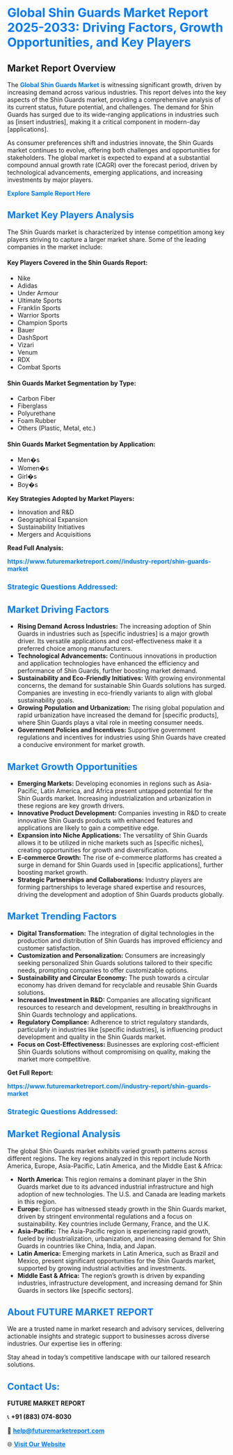 <h1 style="color: #007BFF;">Global Shin Guards Market Report 2025-2033: Driving Factors, Growth Opportunities, and Key Players</h1>

<section id="overview">
<h2>Market Report Overview</h2>
<p>The <a href="https://www.futuremarketreport.com//industry-report/shin-guards-market" style="color: #007BFF; text-decoration: none;"><strong>Global Shin Guards Market</strong></a> is witnessing significant growth, driven by increasing demand across various industries. This report delves into the key aspects of the Shin Guards market, providing a comprehensive analysis of its current status, future potential, and challenges. The demand for Shin Guards has surged due to its wide-ranging applications in industries such as [insert industries], making it a critical component in modern-day [applications].</p>
<p>As consumer preferences shift and industries innovate, the Shin Guards market continues to evolve, offering both challenges and opportunities for stakeholders. The global market is expected to expand at a substantial compound annual growth rate (CAGR) over the forecast period, driven by technological advancements, emerging applications, and increasing investments by major players.</p>
</section>

<section id="overview">
<p><a href="https://www.futuremarketreport.com//request-sample/reportId=88006" style="color: #007BFF; text-decoration: none;"><strong>Explore Sample Report Here</strong></a></p>
</section>

<section id="key-players">
<h2 style="color: #007BFF;">Market Key Players Analysis</h2>
<p>The Shin Guards market is characterized by intense competition among key players striving to capture a larger market share. Some of the leading companies in the market include:</p>
<h4>Key Players Covered in the Shin Guards Report:</h4>
<ul><li>Nike</li><li>Adidas</li><li>Under Armour</li><li>Ultimate Sports</li><li>Franklin Sports</li><li>Warrior Sports</li><li>Champion Sports</li><li>Bauer</li><li>DashSport</li><li>Vizari</li><li>Venum</li><li>RDX</li><li>Combat Sports</li></ul>
<h4>Shin Guards Market Segmentation by Type:</h4>
<ul><li>Carbon Fiber</li><li>Fiberglass</li><li>Polyurethane</li><li>Foam Rubber</li><li>Others (Plastic, Metal, etc.)</li></ul>

<h4>Shin Guards Market Segmentation by Application:</h4>
<ul><li>Men�s</li><li>Women�s</li><li>Girl�s</li><li>Boy�s</li></ul>
<p><strong>Key Strategies Adopted by Market Players:</strong></p>
<ul>
<li>Innovation and R&D</li>
<li>Geographical Expansion</li>
<li>Sustainability Initiatives</li>
<li>Mergers and Acquisitions</li>
</ul>
</section>

<section>
<p><strong>Read Full Analysis: </strong></p><a href="https://www.futuremarketreport.com//industry-report/shin-guards-market" style="color: #007BFF; text-decoration: none;"><strong>https://www.futuremarketreport.com//industry-report/shin-guards-market</strong></a>
<h3 style="color: #007BFF;">Strategic Questions Addressed:</h3>
</section>

<section id="driving-factors">
<h2 style="color: #007BFF;">Market Driving Factors</h2>
<ul>
<li><strong>Rising Demand Across Industries:</strong> The increasing adoption of Shin Guards in industries such as [specific industries] is a major growth driver. Its versatile applications and cost-effectiveness make it a preferred choice among manufacturers.</li>
<li><strong>Technological Advancements:</strong> Continuous innovations in production and application technologies have enhanced the efficiency and performance of Shin Guards, further boosting market demand.</li>
<li><strong>Sustainability and Eco-Friendly Initiatives:</strong> With growing environmental concerns, the demand for sustainable Shin Guards solutions has surged. Companies are investing in eco-friendly variants to align with global sustainability goals.</li>
<li><strong>Growing Population and Urbanization:</strong> The rising global population and rapid urbanization have increased the demand for [specific products], where Shin Guards plays a vital role in meeting consumer needs.</li>
<li><strong>Government Policies and Incentives:</strong> Supportive government regulations and incentives for industries using Shin Guards have created a conducive environment for market growth.</li>
</ul>
</section>

<section id="growth-opportunities">
<h2 style="color: #007BFF;">Market Growth Opportunities</h2>
<ul>
<li><strong>Emerging Markets:</strong> Developing economies in regions such as Asia-Pacific, Latin America, and Africa present untapped potential for the Shin Guards market. Increasing industrialization and urbanization in these regions are key growth drivers.</li>
<li><strong>Innovative Product Development:</strong> Companies investing in R&D to create innovative Shin Guards products with enhanced features and applications are likely to gain a competitive edge.</li>
<li><strong>Expansion into Niche Applications:</strong> The versatility of Shin Guards allows it to be utilized in niche markets such as [specific niches], creating opportunities for growth and diversification.</li>
<li><strong>E-commerce Growth:</strong> The rise of e-commerce platforms has created a surge in demand for Shin Guards used in [specific applications], further boosting market growth.</li>
<li><strong>Strategic Partnerships and Collaborations:</strong> Industry players are forming partnerships to leverage shared expertise and resources, driving the development and adoption of Shin Guards products globally.</li>
</ul>
</section>

<section id="trending-factors">
<h2 style="color: #007BFF;">Market Trending Factors</h2>
<ul>
<li><strong>Digital Transformation:</strong> The integration of digital technologies in the production and distribution of Shin Guards has improved efficiency and customer satisfaction.</li>
<li><strong>Customization and Personalization:</strong> Consumers are increasingly seeking personalized Shin Guards solutions tailored to their specific needs, prompting companies to offer customizable options.</li>
<li><strong>Sustainability and Circular Economy:</strong> The push towards a circular economy has driven demand for recyclable and reusable Shin Guards solutions.</li>
<li><strong>Increased Investment in R&D:</strong> Companies are allocating significant resources to research and development, resulting in breakthroughs in Shin Guards technology and applications.</li>
<li><strong>Regulatory Compliance:</strong> Adherence to strict regulatory standards, particularly in industries like [specific industries], is influencing product development and quality in the Shin Guards market.</li>
<li><strong>Focus on Cost-Effectiveness:</strong> Businesses are exploring cost-efficient Shin Guards solutions without compromising on quality, making the market more competitive.</li>
</ul>
</section>

<section>
<p><strong>Get Full Report: </strong></p><a href="https://www.futuremarketreport.com//industry-report/shin-guards-market" style="color: #007BFF; text-decoration: none;"><strong>https://www.futuremarketreport.com//industry-report/shin-guards-market</strong></a>
<h3 style="color: #007BFF;">Strategic Questions Addressed:</h3>
</section>


<section id="regional-analysis">
<h2 style="color: #007BFF;">Market Regional Analysis</h2>
<p>The global Shin Guards market exhibits varied growth patterns across different regions. The key regions analyzed in this report include North America, Europe, Asia-Pacific, Latin America, and the Middle East & Africa:</p>
<ul>
<li><strong>North America:</strong> This region remains a dominant player in the Shin Guards market due to its advanced industrial infrastructure and high adoption of new technologies. The U.S. and Canada are leading markets in this region.</li>
<li><strong>Europe:</strong> Europe has witnessed steady growth in the Shin Guards market, driven by stringent environmental regulations and a focus on sustainability. Key countries include Germany, France, and the U.K.</li>
<li><strong>Asia-Pacific:</strong> The Asia-Pacific region is experiencing rapid growth, fueled by industrialization, urbanization, and increasing demand for Shin Guards in countries like China, India, and Japan.</li>
<li><strong>Latin America:</strong> Emerging markets in Latin America, such as Brazil and Mexico, present significant opportunities for the Shin Guards market, supported by growing industrial activities and investments.</li>
<li><strong>Middle East & Africa:</strong> The region’s growth is driven by expanding industries, infrastructure development, and increasing demand for Shin Guards in sectors like [specific sectors].</li>
</ul>
</section>

<footer>
<h2 style="color: #007BFF;">About FUTURE MARKET REPORT</h2>
<p>We are a trusted name in market research and advisory services, delivering actionable insights and strategic support to businesses across diverse industries. Our expertise lies in offering:</p>

<p>Stay ahead in today’s competitive landscape with our tailored research solutions.</p>

<h2 style="color: #007BFF;">Contact Us:</h2>
<p><strong>FUTURE MARKET REPORT</strong></p>
<p>📞 <strong>+91 (883) 074-8030</strong></p>
<p>📧 <strong><a href="mailto:help@futuremarketreport.com" style="color: #007BFF;">help@futuremarketreport.com</a></strong></p>
<p>🌐 <strong><a href="https://www.futuremarketreport.com/" style="color: #007BFF;">Visit Our Website</a></strong></p>
</footer>